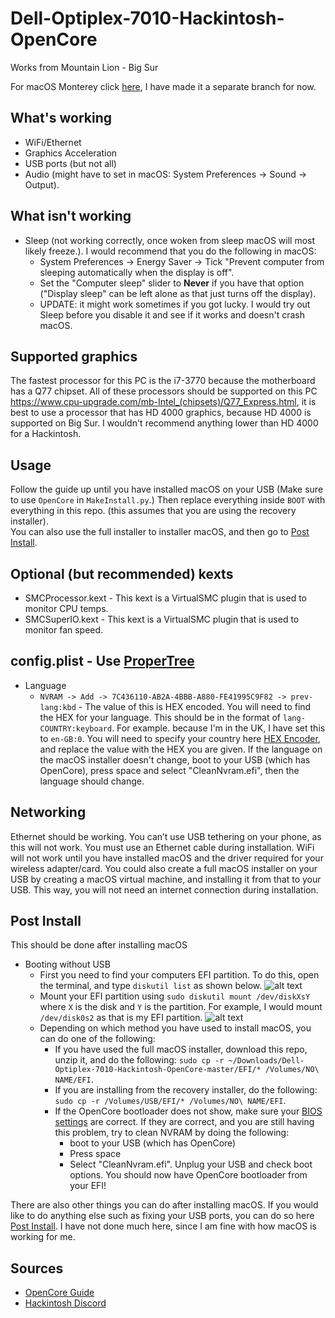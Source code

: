 # Dell-Optiplex-7010-Hackintosh-OpenCore
Works from Mountain Lion - Big Sur

For macOS Monterey click [here](https://github.com/dav1dnix/Dell-Optiplex-7010-Hackintosh-OpenCore/tree/monterey), I have made it a separate branch for now.

## What's working
- WiFi/Ethernet
- Graphics Acceleration
- USB ports (but not all)
- Audio (might have to set in macOS: System Preferences -> Sound -> Output).

## What isn't working
- Sleep (not working correctly, once woken from sleep macOS will most likely freeze.).
I would recommend that you do the following in macOS:
    - System Preferences -> Energy Saver -> Tick "Prevent computer from sleeping automatically when the display is off".
    - Set the "Computer sleep" slider to **Never** if you have that option ("Display sleep" can be left alone as that just turns off the display).
    - UPDATE: it might work sometimes if you got lucky. I would try out Sleep before you disable it and see if it works and doesn't crash macOS.

## Supported graphics
The fastest processor for this PC is the i7-3770 because the motherboard has a Q77 chipset. All of these processors should be supported on this PC https://www.cpu-upgrade.com/mb-Intel_(chipsets)/Q77_Express.html, it is best to use a processor that has HD 4000 graphics, because HD 4000 is supported on Big Sur. I wouldn't recommend anything lower than HD 4000 for a Hackintosh.

## Usage
Follow the guide up until you have installed macOS on your USB (Make sure to use `OpenCore` in `MakeInstall.py`.) Then replace everything inside `BOOT` with everything in this repo. (this assumes that you are using the recovery installer).  
You can also use the full installer to installer macOS, and then go to [Post Install](#post-install).

## Optional (but recommended) kexts
- SMCProcessor.kext - This kext is a VirtualSMC plugin that is used to monitor CPU temps.
- SMCSuperIO.kext - This kext is a VirtualSMC plugin that is used to monitor fan speed.

## config.plist - Use [ProperTree](https://github.com/corpnewt/ProperTree)
- Language
    - `NVRAM -> Add -> 7C436110-AB2A-4BBB-A880-FE41995C9F82 -> prev-lang:kbd` - The value of this is HEX encoded. You will need to find the HEX for your language. This should be in the format of `lang-COUNTRY:keyboard`. For example. because I'm in the UK, I have set this to `en-GB:0`. You will need to specify your country here [HEX Encoder](https://www.convertstring.com/EncodeDecode/HexEncode), and replace the value with the HEX you are given. If the language on the macOS installer doesn't change, boot to your USB (which has OpenCore), press space and select "CleanNvram.efi", then the language should change.

## Networking
Ethernet should be working. You can’t use USB tethering on your phone, as this will not work. You must use an Ethernet cable during installation. WiFi will not work until you have installed macOS and the driver required for your wireless adapter/card. You could also create a full macOS installer on your USB by creating a macOS virtual machine, and installing it from that to your USB. This way, you will not need an internet connection during installation.

## Post Install
This should be done after installing macOS
- Booting without USB
    - First you need to find your computers EFI partition. To do this, open the terminal, and type `diskutil list` as shown below. ![alt text](https://i.imgur.com/ezYQPhk.png)
    - Mount your EFI partition using `sudo diskutil mount /dev/diskXsY` where `X` is the disk and `Y` is the partition. For example, I would mount `/dev/disk0s2` as that is my EFI partition. ![alt text](https://cdn.discordapp.com/attachments/782341614659305482/782344498700222514/unknown.png)
    - Depending on which method you have used to install macOS, you can do one of the following:
        - If you have used the full macOS installer, download this repo, unzip it, and do the following: `sudo cp -r ~/Downloads/Dell-Optiplex-7010-Hackintosh-OpenCore-master/EFI/* /Volumes/NO\ NAME/EFI`.
        - If you are installing from the recovery installer, do the following: `sudo cp -r /Volumes/USB/EFI/* /Volumes/NO\ NAME/EFI`.
        - If the OpenCore bootloader does not show, make sure your [BIOS settings](https://dortania.github.io/OpenCore-Install-Guide/config.plist/ivy-bridge.html#intel-bios-settings) are correct. If they are correct, and you are still having this problem, try to clean NVRAM by doing the following:
            - boot to your USB (which has OpenCore)
            - Press space
            - Select "CleanNvram.efi". Unplug your USB and check boot options. You should now have OpenCore bootloader from your EFI!

There are also other things you can do after installing macOS. If you would like to do anything else such as fixing your USB ports, you can do so here [Post Install](https://dortania.github.io/OpenCore-Post-Install/#how-to-follow-this-guide). I have not done much here, since I am fine with how macOS is working for me.

## Sources
- [OpenCore Guide](https://dortania.github.io/OpenCore-Desktop-Guide/)
- [Hackintosh Discord](https://discord.com/invite/8aKs69x)
